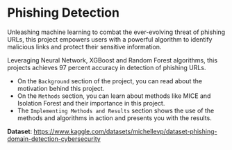 # Phishing Detection

Unleashing machine learning to combat the ever-evolving threat of phishing URLs, this project empowers users with a powerful algorithm to identify malicious links and protect their sensitive information.

Leveraging Neural Network, XGBoost and Random Forest algorithms, this projects achieves 97 percent accuracy in detection of phishing URLs. 

- On the `Background` section of the project, you can read about the motivation behind this project. 
- On the `Methods` section, you can learn about methods like MICE and Isolation Forest and their importance in this project. 
- The `Implementing Methods and Results` section shows the use of the methods and algorithms in action and presents you with the results.

**Dataset**: https://www.kaggle.com/datasets/michellevp/dataset-phishing-domain-detection-cybersecurity

